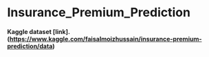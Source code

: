 # Insurance_Premium_Prediction

#### Kaggle dataset [link].(https://www.kaggle.com/faisalmoizhussain/insurance-premium-prediction/data)
